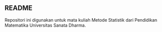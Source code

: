 ## README

Repositori ini digunakan untuk mata kuliah Metode Statistik dari Pendidikan Matematika Universitas Sanata Dharma.
